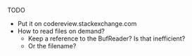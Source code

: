 TODO
* Put it on codereview.stackexchange.com
* How to read files on demand?
	* Keep a reference to the BufReader? Is that inefficient?
	* Or the filename?

